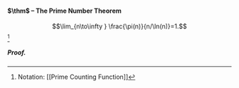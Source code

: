#### $\thm$ – The Prime Number Theorem
$$\lim_{n\to\infty  }
\frac{\pi(n)}{n/\ln(n)}=1.$$[^1]

##### *Proof.*

[^1]: Notation: [[Prime Counting Function]]
